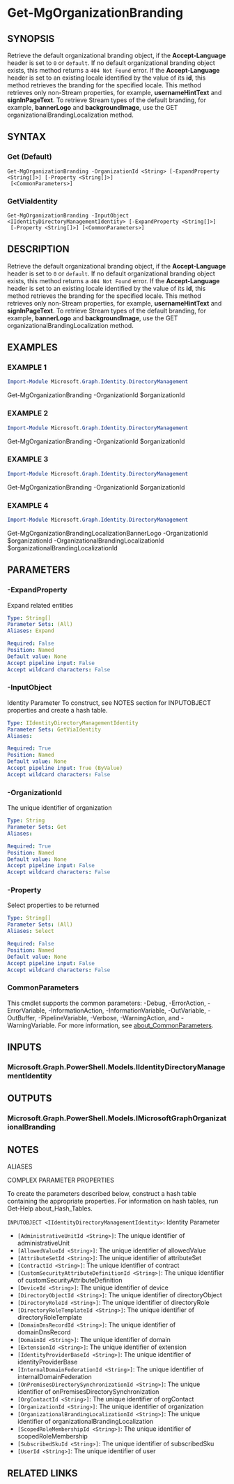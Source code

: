 ﻿---
external help file: Microsoft.Graph.Identity.DirectoryManagement-help.xml
Module Name: Microsoft.Graph.Identity.DirectoryManagement
online version: https://learn.microsoft.com/powershell/module/microsoft.graph.identity.directorymanagement/get-mgorganizationbranding
schema: 2.0.0
---

# Get-MgOrganizationBranding

## SYNOPSIS
Retrieve the default organizational branding object, if the **Accept-Language** header is set to `0` or `default`.
If no default organizational branding object exists, this method returns a `404 Not Found` error.
If the **Accept-Language** header is set to an existing locale identified by the value of its **id**, this method retrieves the branding for the specified locale.
This method retrieves only non-Stream properties, for example, **usernameHintText** and **signInPageText**.
To retrieve Stream types of the default branding, for example, **bannerLogo** and **backgroundImage**, use the GET organizationalBrandingLocalization method.

## SYNTAX

### Get (Default)
```
Get-MgOrganizationBranding -OrganizationId <String> [-ExpandProperty <String[]>] [-Property <String[]>]
 [<CommonParameters>]
```

### GetViaIdentity
```
Get-MgOrganizationBranding -InputObject <IIdentityDirectoryManagementIdentity> [-ExpandProperty <String[]>]
 [-Property <String[]>] [<CommonParameters>]
```

## DESCRIPTION
Retrieve the default organizational branding object, if the **Accept-Language** header is set to `0` or `default`.
If no default organizational branding object exists, this method returns a `404 Not Found` error.
If the **Accept-Language** header is set to an existing locale identified by the value of its **id**, this method retrieves the branding for the specified locale.
This method retrieves only non-Stream properties, for example, **usernameHintText** and **signInPageText**.
To retrieve Stream types of the default branding, for example, **bannerLogo** and **backgroundImage**, use the GET organizationalBrandingLocalization method.

## EXAMPLES

### EXAMPLE 1
```powershell
Import-Module Microsoft.Graph.Identity.DirectoryManagement
```

Get-MgOrganizationBranding -OrganizationId $organizationId

### EXAMPLE 2
```powershell
Import-Module Microsoft.Graph.Identity.DirectoryManagement
```

Get-MgOrganizationBranding -OrganizationId $organizationId

### EXAMPLE 3
```powershell
Import-Module Microsoft.Graph.Identity.DirectoryManagement
```

Get-MgOrganizationBranding -OrganizationId $organizationId

### EXAMPLE 4
```powershell
Import-Module Microsoft.Graph.Identity.DirectoryManagement
```

Get-MgOrganizationBrandingLocalizationBannerLogo -OrganizationId $organizationId -OrganizationalBrandingLocalizationId $organizationalBrandingLocalizationId

## PARAMETERS

### -ExpandProperty
Expand related entities

```yaml
Type: String[]
Parameter Sets: (All)
Aliases: Expand

Required: False
Position: Named
Default value: None
Accept pipeline input: False
Accept wildcard characters: False
```

### -InputObject
Identity Parameter
To construct, see NOTES section for INPUTOBJECT properties and create a hash table.

```yaml
Type: IIdentityDirectoryManagementIdentity
Parameter Sets: GetViaIdentity
Aliases:

Required: True
Position: Named
Default value: None
Accept pipeline input: True (ByValue)
Accept wildcard characters: False
```

### -OrganizationId
The unique identifier of organization

```yaml
Type: String
Parameter Sets: Get
Aliases:

Required: True
Position: Named
Default value: None
Accept pipeline input: False
Accept wildcard characters: False
```

### -Property
Select properties to be returned

```yaml
Type: String[]
Parameter Sets: (All)
Aliases: Select

Required: False
Position: Named
Default value: None
Accept pipeline input: False
Accept wildcard characters: False
```

### CommonParameters
This cmdlet supports the common parameters: -Debug, -ErrorAction, -ErrorVariable, -InformationAction, -InformationVariable, -OutVariable, -OutBuffer, -PipelineVariable, -Verbose, -WarningAction, and -WarningVariable. For more information, see [about_CommonParameters](http://go.microsoft.com/fwlink/?LinkID=113216).

## INPUTS

### Microsoft.Graph.PowerShell.Models.IIdentityDirectoryManagementIdentity
## OUTPUTS

### Microsoft.Graph.PowerShell.Models.IMicrosoftGraphOrganizationalBranding
## NOTES

ALIASES

COMPLEX PARAMETER PROPERTIES

To create the parameters described below, construct a hash table containing the appropriate properties. For information on hash tables, run Get-Help about_Hash_Tables.


`INPUTOBJECT <IIdentityDirectoryManagementIdentity>`: Identity Parameter
  - `[AdministrativeUnitId <String>]`: The unique identifier of administrativeUnit
  - `[AllowedValueId <String>]`: The unique identifier of allowedValue
  - `[AttributeSetId <String>]`: The unique identifier of attributeSet
  - `[ContractId <String>]`: The unique identifier of contract
  - `[CustomSecurityAttributeDefinitionId <String>]`: The unique identifier of customSecurityAttributeDefinition
  - `[DeviceId <String>]`: The unique identifier of device
  - `[DirectoryObjectId <String>]`: The unique identifier of directoryObject
  - `[DirectoryRoleId <String>]`: The unique identifier of directoryRole
  - `[DirectoryRoleTemplateId <String>]`: The unique identifier of directoryRoleTemplate
  - `[DomainDnsRecordId <String>]`: The unique identifier of domainDnsRecord
  - `[DomainId <String>]`: The unique identifier of domain
  - `[ExtensionId <String>]`: The unique identifier of extension
  - `[IdentityProviderBaseId <String>]`: The unique identifier of identityProviderBase
  - `[InternalDomainFederationId <String>]`: The unique identifier of internalDomainFederation
  - `[OnPremisesDirectorySynchronizationId <String>]`: The unique identifier of onPremisesDirectorySynchronization
  - `[OrgContactId <String>]`: The unique identifier of orgContact
  - `[OrganizationId <String>]`: The unique identifier of organization
  - `[OrganizationalBrandingLocalizationId <String>]`: The unique identifier of organizationalBrandingLocalization
  - `[ScopedRoleMembershipId <String>]`: The unique identifier of scopedRoleMembership
  - `[SubscribedSkuId <String>]`: The unique identifier of subscribedSku
  - `[UserId <String>]`: The unique identifier of user

## RELATED LINKS
